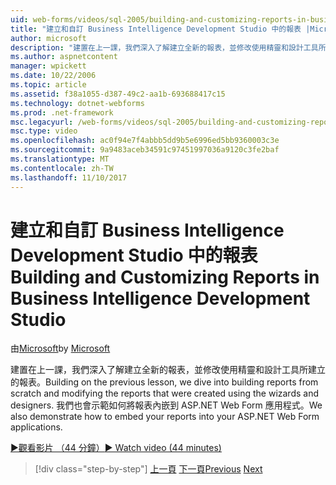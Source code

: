 ```yaml
---
uid: web-forms/videos/sql-2005/building-and-customizing-reports-in-business-intelligence-development-studio
title: "建立和自訂 Business Intelligence Development Studio 中的報表 |Microsoft 文件"
author: microsoft
description: "建置在上一課，我們深入了解建立全新的報表，並修改使用精靈和設計工具所建立的報表。 我們..."
ms.author: aspnetcontent
manager: wpickett
ms.date: 10/22/2006
ms.topic: article
ms.assetid: f38a1055-d387-49c2-aa1b-693688417c15
ms.technology: dotnet-webforms
ms.prod: .net-framework
msc.legacyurl: /web-forms/videos/sql-2005/building-and-customizing-reports-in-business-intelligence-development-studio
msc.type: video
ms.openlocfilehash: ac0f94e7f4abbb5dd9b5e6996ed5bb9360003c3e
ms.sourcegitcommit: 9a9483aceb34591c97451997036a9120c3fe2baf
ms.translationtype: MT
ms.contentlocale: zh-TW
ms.lasthandoff: 11/10/2017
---
```

<a name="building-and-customizing-reports-in-business-intelligence-development-studio"></a><span data-ttu-id="fb102-104">建立和自訂 Business Intelligence Development Studio 中的報表</span><span class="sxs-lookup"><span data-stu-id="fb102-104">Building and Customizing Reports in Business Intelligence Development Studio</span></span>
====================
<span data-ttu-id="fb102-105">由[Microsoft](https://github.com/microsoft)</span><span class="sxs-lookup"><span data-stu-id="fb102-105">by [Microsoft](https://github.com/microsoft)</span></span>

<span data-ttu-id="fb102-106">建置在上一課，我們深入了解建立全新的報表，並修改使用精靈和設計工具所建立的報表。</span><span class="sxs-lookup"><span data-stu-id="fb102-106">Building on the previous lesson, we dive into building reports from scratch and modifying the reports that were created using the wizards and designers.</span></span> <span data-ttu-id="fb102-107">我們也會示範如何將報表內嵌到 ASP.NET Web Form 應用程式。</span><span class="sxs-lookup"><span data-stu-id="fb102-107">We also demonstrate how to embed your reports into your ASP.NET Web Form applications.</span></span>

[<span data-ttu-id="fb102-108">&#9654;觀看影片 （44 分鐘）</span><span class="sxs-lookup"><span data-stu-id="fb102-108">&#9654; Watch video (44 minutes)</span></span>](https://channel9.msdn.com/Blogs/ASP-NET-Site-Videos/building-and-customizing-reports-in-business-intelligence-development-studio)

>[!div class="step-by-step"]
<span data-ttu-id="fb102-109">[上一頁](getting-started-with-reporting-services.md)
[下一頁](creating-and-using-stored-procedures.md)</span><span class="sxs-lookup"><span data-stu-id="fb102-109">[Previous](getting-started-with-reporting-services.md)
[Next](creating-and-using-stored-procedures.md)</span></span>
